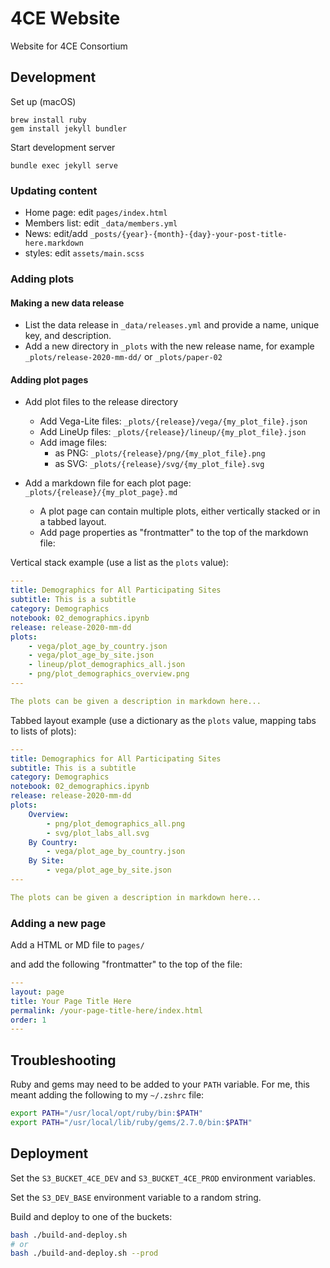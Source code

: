 # 4CE Website
Website for 4CE Consortium

## Development

Set up (macOS)

```
brew install ruby
gem install jekyll bundler
```

Start development server

```
bundle exec jekyll serve
```

### Updating content

- Home page: edit `pages/index.html`
- Members list: edit `_data/members.yml`
- News: edit/add `_posts/{year}-{month}-{day}-your-post-title-here.markdown`
- styles: edit `assets/main.scss`

### Adding plots

#### Making a new data release

- List the data release in `_data/releases.yml` and provide a name, unique key, and description.
- Add a new directory in `_plots` with the new release name, for example `_plots/release-2020-mm-dd/` or `_plots/paper-02`

#### Adding plot pages

- Add plot files to the release directory
    - Add Vega-Lite files: `_plots/{release}/vega/{my_plot_file}.json`
    - Add LineUp files: `_plots/{release}/lineup/{my_plot_file}.json`
    - Add image files:
        - as PNG: `_plots/{release}/png/{my_plot_file}.png`
        - as SVG: `_plots/{release}/svg/{my_plot_file}.svg`

- Add a markdown file for each plot page: `_plots/{release}/{my_plot_page}.md`
    - A plot page can contain multiple plots, either vertically stacked or in a tabbed layout.
    - Add page properties as "frontmatter" to the top of the markdown file:

Vertical stack example (use a list as the `plots` value):
```yml
---
title: Demographics for All Participating Sites
subtitle: This is a subtitle
category: Demographics
notebook: 02_demographics.ipynb
release: release-2020-mm-dd
plots:
    - vega/plot_age_by_country.json
    - vega/plot_age_by_site.json
    - lineup/plot_demographics_all.json
    - png/plot_demographics_overview.png
---

The plots can be given a description in markdown here...
```

Tabbed layout example (use a dictionary as the `plots` value, mapping tabs to lists of plots):
```yml
---
title: Demographics for All Participating Sites
subtitle: This is a subtitle
category: Demographics
notebook: 02_demographics.ipynb
release: release-2020-mm-dd
plots:
    Overview:
        - png/plot_demographics_all.png
        - svg/plot_labs_all.svg
    By Country:
        - vega/plot_age_by_country.json
    By Site:
        - vega/plot_age_by_site.json
---

The plots can be given a description in markdown here...
```

### Adding a new page

Add a HTML or MD file to `pages/`

and add the following "frontmatter" to the top of the file:

```yml
---
layout: page
title: Your Page Title Here
permalink: /your-page-title-here/index.html
order: 1
---
```

## Troubleshooting

Ruby and gems may need to be added to your `PATH` variable.
For me, this meant adding the following to my `~/.zshrc` file:

```sh
export PATH="/usr/local/opt/ruby/bin:$PATH"
export PATH="/usr/local/lib/ruby/gems/2.7.0/bin:$PATH"
```

## Deployment

Set the `S3_BUCKET_4CE_DEV` and `S3_BUCKET_4CE_PROD` environment variables.

Set the `S3_DEV_BASE` environment variable to a random string.

Build and deploy to one of the buckets:

```sh
bash ./build-and-deploy.sh
# or
bash ./build-and-deploy.sh --prod
```
